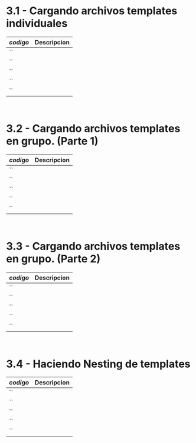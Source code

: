 # 3.1 - Cargando archivos templates individuales

*codigo* | **Descripcion**
:---|---:
``|
``|
``|
``|
``|

```go
    
```

# 3.2 - Cargando archivos templates en grupo. (Parte 1)

*codigo* | **Descripcion**
:---|---:
``|
``|
``|
``|
``|

```go
    
```

# 3.3 - Cargando archivos templates en grupo. (Parte 2)

*codigo* | **Descripcion**
:---|---:
``|
``|
``|
``|
``|

```go
    
```

# 3.4 - Haciendo Nesting de templates

*codigo* | **Descripcion**
:---|---:
``|
``|
``|
``|
``|

```go
    
```